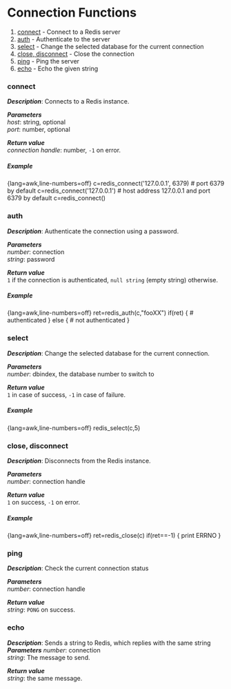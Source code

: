 # Connection Functions

1. [connect](#connect) - Connect to a Redis server
1. [auth](#auth) - Authenticate to the server
1. [select](#select) - Change the selected database for the current connection
1. [close, disconnect](#close-disconnect) - Close the connection
1. [ping](#ping) - Ping the server
1. [echo](#echo) - Echo the given string

### connect     
_**Description**_: Connects to a Redis instance.    

_**Parameters**_   
*host*: string, optional  
*port*: number, optional    

_**Return value**_     
*connection handle*: number, `-1` on error.

##### *Example*    
{lang=awk,line-numbers=off}
    c=redis_connect('127.0.0.1', 6379)
    # port 6379 by default
    c=redis_connect('127.0.0.1')
    # host address 127.0.0.1 and port 6379 by default
    c=redis_connect()

### auth    
_**Description**_: Authenticate the connection using a password.   

_**Parameters**_   
*number*: connection    
*string*: password    

_**Return value**_   
`1` if the connection is authenticated, `null string` (empty string) otherwise.

##### *Example*    
{lang=awk,line-numbers=off}
    ret=redis_auth(c,"fooXX")
    if(ret) {
      # authenticated
    }
    else {
      # not authenticated
    }

### select
_**Description**_: Change the selected database for the current connection.  

_**Parameters**_  
*number*: dbindex, the database number to switch to

_**Return value**_    
`1` in case of success, `-1` in case of failure.

##### *Example*
{lang=awk,line-numbers=off}
    redis_select(c,5)

### close, disconnect
_**Description**_: Disconnects from the Redis instance.   

_**Parameters**_  
*number*: connection handle  

_**Return value**_   
`1` on success, `-1` on error.

##### *Example*
{lang=awk,line-numbers=off}
    ret=redis_close(c)
    if(ret==-1) {
      print ERRNO
    }

### ping
_**Description**_: Check the current connection status   

_**Parameters**_   
*number*: connection handle  

_**Return value**_  
*string*: `PONG` on success.  

### echo
_**Description**_: Sends a string to Redis, which replies with the same string   
_**Parameters**_
*number*: connection  
*string*: The message to send.  

_**Return value**_  
*string*: the same message.


